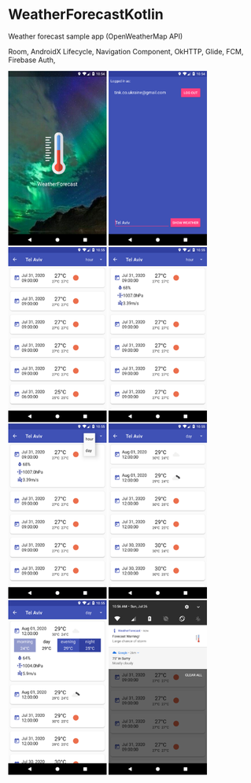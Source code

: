# WeatherForecastKotlin
Weather forecast sample app (OpenWeatherMap API)

Room, AndroidX Lifecycle, Navigation Component, OkHTTP, Glide, FCM, Firebase Auth, 

<img src="https://github.com/RomanTourdyiev/WeatherForecastKotlin/blob/master/app/Screenshot_1595750081.png" width="200"> 
<img src="https://github.com/RomanTourdyiev/WeatherForecastKotlin/blob/master/app/Screenshot_1595750083.png" width="200"> 
<img src="https://github.com/RomanTourdyiev/WeatherForecastKotlin/blob/master/app/Screenshot_1595750108.png" width="200"> 
<img src="https://github.com/RomanTourdyiev/WeatherForecastKotlin/blob/master/app/Screenshot_1595750111.png" width="200"> 
<img src="https://github.com/RomanTourdyiev/WeatherForecastKotlin/blob/master/app/Screenshot_1595750113.png" width="200"> 
<img src="https://github.com/RomanTourdyiev/WeatherForecastKotlin/blob/master/app/Screenshot_1595750115.png" width="200"> 
<img src="https://github.com/RomanTourdyiev/WeatherForecastKotlin/blob/master/app/Screenshot_1595750117.png" width="200"> 
<img src="https://github.com/RomanTourdyiev/WeatherForecastKotlin/blob/master/app/Screenshot_1595750167.png" width="200"> 
